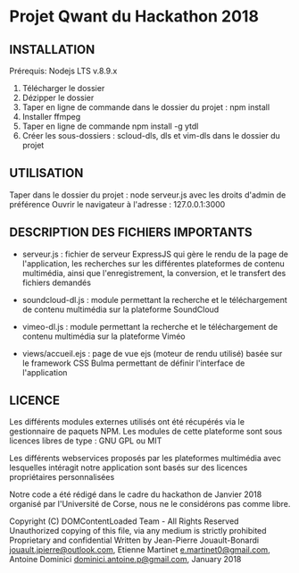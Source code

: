 # Projet Qwant du Hackathon 2018

## INSTALLATION

Prérequis: Nodejs LTS v.8.9.x

1) Télécharger le dossier
2) Dézipper le dossier
3) Taper en ligne de commande dans le dossier du projet : npm install
4) Installer ffmpeg
5) Taper en ligne de commande npm install -g ytdl
6) Créer les sous-dossiers : scloud-dls, dls et vim-dls dans le dossier du projet

## UTILISATION

Taper dans le dossier du projet : node serveur.js avec les droits d'admin de préférence
Ouvrir le navigateur à l'adresse : 127.0.0.1:3000

## DESCRIPTION DES FICHIERS IMPORTANTS

 - serveur.js : fichier de serveur ExpressJS qui gère le rendu de la page de l'application, les recherches sur les différentes plateformes de contenu multimédia,
   ainsi que l'enregistrement, la conversion, et le transfert des fichiers demandés

 - soundcloud-dl.js : module permettant la recherche et le téléchargement de contenu multimédia sur la plateforme SoundCloud

 - vimeo-dl.js : module permettant la recherche et le téléchargement de contenu multimédia sur la plateforme Viméo

 - views/accueil.ejs : page de vue ejs (moteur de rendu utilisé) basée sur le framework CSS Bulma  permettant de définir l'interface de l'application

 ## LICENCE

 Les différents modules externes utilisés ont été récupérés via le gestionnaire de paquets NPM. Les modules de cette plateforme sont sous licences libres de type : GNU GPL ou MIT

 Les différents webservices proposés par les plateformes multimédia avec lesquelles intéragit notre application sont basés sur des licences propriétaires personnalisées

 Notre code a été rédigé dans le cadre du hackathon de Janvier 2018 organisé par l'Université de Corse, nous ne le considérons pas comme libre.

 Copyright (C) DOMContentLoaded Team - All Rights Reserved
 Unauthorized copying of this file, via any medium is strictly prohibited
 Proprietary and confidential
 Written by Jean-Pierre Jouault-Bonardi <jouault.jpierre@outlook.com>, Etienne Martinet <e.martinet0@gmail.com>, Antoine Dominici <dominici.antoine.p@gmail.com>, January 2018
